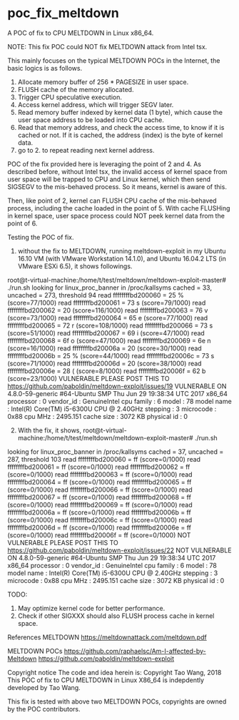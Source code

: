 # poc_fix_meltdown
A POC of fix to CPU MELTDOWN in Linux x86_64.

NOTE: This fix POC could NOT fix MELTDOWN attack from Intel tsx.

This mainly focuses on the typical MELTDOWN POCs in the Internet, the basic logics is as follows.

1. Allocate memory buffer of 256 * PAGESIZE in user space.
2. FLUSH cache of the memory allocated.
3. Trigger CPU speculative execution.
4. Access kernel address, which will trigger SEGV later.
5. Read memory buffer indexed by kernel data (1 byte), which cause the user space address to be loaded into CPU cache.
6. Read that memory address, and check the access time, to know if it is cached or not. If it is cached, the address (index) is the byte of kernel data.
7. go to 2. to repeat reading next kernel address.

POC of the fix provided here is leveraging the point of 2 and 4.
As described before, without Intel tsx, the invalid access of kernel space from user space will be trapped to CPU and Linux kernel, which then send SIGSEGV to the mis-behaved process. So it means, kernel is aware of this.

Then, like point of 2, kernel can FLUSH CPU cache of the mis-behaved process, including the cache loaded in the point of 5.
With cache FLUSHing in kernel space, user space process could NOT peek kernel data from the point of 6.

Testing the POC of fix.
1. without the fix to MELTDOWN, running meltdown-exploit in my Ubuntu 16.10 VM (with VMware Workstation 14.1.0), and Ubuntu 16.04.2 LTS (in VMware ESXi 6.5), it shows followings.

root@t-virtual-machine:/home/t/test/meltdown/meltdown-exploit-master# ./run.sh
looking for linux_proc_banner in /proc/kallsyms
cached = 33, uncached = 273, threshold 94
read ffffffffbd200060 = 25 % (score=77/1000)
read ffffffffbd200061 = 73 s (score=79/1000)
read ffffffffbd200062 = 20   (score=116/1000)
read ffffffffbd200063 = 76 v (score=73/1000)
read ffffffffbd200064 = 65 e (score=77/1000)
read ffffffffbd200065 = 72 r (score=108/1000)
read ffffffffbd200066 = 73 s (score=51/1000)
read ffffffffbd200067 = 69 i (score=47/1000)
read ffffffffbd200068 = 6f o (score=47/1000)
read ffffffffbd200069 = 6e n (score=16/1000)
read ffffffffbd20006a = 20   (score=30/1000)
read ffffffffbd20006b = 25 % (score=44/1000)
read ffffffffbd20006c = 73 s (score=71/1000)
read ffffffffbd20006d = 20   (score=38/1000)
read ffffffffbd20006e = 28 ( (score=8/1000)
read ffffffffbd20006f = 62 b (score=23/1000)
VULNERABLE
PLEASE POST THIS TO https://github.com/paboldin/meltdown-exploit/issues/19
VULNERABLE ON
4.8.0-59-generic #64-Ubuntu SMP Thu Jun 29 19:38:34 UTC 2017 x86_64
processor       : 0
vendor_id       : GenuineIntel
cpu family      : 6
model           : 78
model name      : Intel(R) Core(TM) i5-6300U CPU @ 2.40GHz
stepping        : 3
microcode       : 0x88
cpu MHz         : 2495.151
cache size      : 3072 KB
physical id     : 0

2. With the fix, it shows,
root@t-virtual-machine:/home/t/test/meltdown/meltdown-exploit-master# ./run.sh

looking for linux_proc_banner in /proc/kallsyms
cached = 37, uncached = 287, threshold 103
read ffffffffbd200060 = ff   (score=0/1000)
read ffffffffbd200061 = ff   (score=0/1000)
read ffffffffbd200062 = ff   (score=0/1000)
read ffffffffbd200063 = ff   (score=0/1000)
read ffffffffbd200064 = ff   (score=0/1000)
read ffffffffbd200065 = ff   (score=0/1000)
read ffffffffbd200066 = ff   (score=0/1000)
read ffffffffbd200067 = ff   (score=0/1000)
read ffffffffbd200068 = ff   (score=0/1000)
read ffffffffbd200069 = ff   (score=0/1000)
read ffffffffbd20006a = ff   (score=0/1000)
read ffffffffbd20006b = ff   (score=0/1000)
read ffffffffbd20006c = ff   (score=0/1000)
read ffffffffbd20006d = ff   (score=0/1000)
read ffffffffbd20006e = ff   (score=0/1000)
read ffffffffbd20006f = ff   (score=0/1000)
NOT VULNERABLE
PLEASE POST THIS TO https://github.com/paboldin/meltdown-exploit/issues/22
NOT VULNERABLE ON
4.8.0-59-generic #64-Ubuntu SMP Thu Jun 29 19:38:34 UTC 2017 x86_64
processor       : 0
vendor_id       : GenuineIntel
cpu family      : 6
model           : 78
model name      : Intel(R) Core(TM) i5-6300U CPU @ 2.40GHz
stepping        : 3
microcode       : 0x88
cpu MHz         : 2495.151
cache size      : 3072 KB
physical id     : 0

TODO:
1. May optimize kernel code for better performance.
2. Check if other SIGXXX should also FLUSH process cache in kernel space.

References
MELTDOWN
https://meltdownattack.com/meltdown.pdf

MELTDOWN POCs
https://github.com/raphaelsc/Am-I-affected-by-Meltdown
https://github.com/paboldin/meltdown-exploit

Copyright notice
The code and idea herein is: Copyright Tao Wang, 2018
This POC of fix to CPU MELTDOWN in Linux X86_64 is indepdently developed by Tao Wang.

This fix is tested with above two MELTDOWN POCs, copyrights are owned by the POC contributors.
